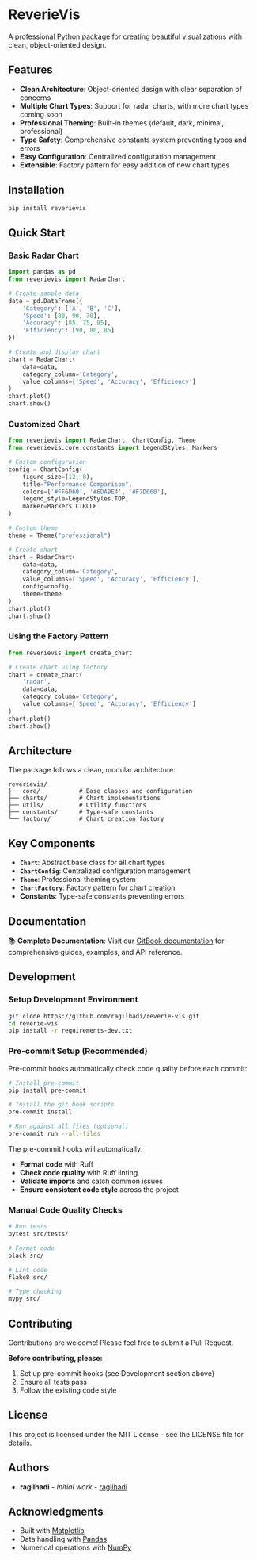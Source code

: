 # ReverieVis

A professional Python package for creating beautiful visualizations with clean, object-oriented design.

## Features

- **Clean Architecture**: Object-oriented design with clear separation of concerns
- **Multiple Chart Types**: Support for radar charts, with more chart types coming soon
- **Professional Theming**: Built-in themes (default, dark, minimal, professional)
- **Type Safety**: Comprehensive constants system preventing typos and errors
- **Easy Configuration**: Centralized configuration management
- **Extensible**: Factory pattern for easy addition of new chart types

## Installation

```bash
pip install reverievis
```

## Quick Start

### Basic Radar Chart

```python
import pandas as pd
from reverievis import RadarChart

# Create sample data
data = pd.DataFrame({
    'Category': ['A', 'B', 'C'],
    'Speed': [80, 90, 70],
    'Accuracy': [85, 75, 95],
    'Efficiency': [90, 80, 85]
})

# Create and display chart
chart = RadarChart(
    data=data,
    category_column='Category',
    value_columns=['Speed', 'Accuracy', 'Efficiency']
)
chart.plot()
chart.show()
```

### Customized Chart

```python
from reverievis import RadarChart, ChartConfig, Theme
from reverievis.core.constants import LegendStyles, Markers

# Custom configuration
config = ChartConfig(
    figure_size=(12, 8),
    title="Performance Comparison",
    colors=['#FF6D60', '#6DA9E4', '#F7D060'],
    legend_style=LegendStyles.TOP,
    marker=Markers.CIRCLE
)

# Custom theme
theme = Theme("professional")

# Create chart
chart = RadarChart(
    data=data,
    category_column='Category',
    value_columns=['Speed', 'Accuracy', 'Efficiency'],
    config=config,
    theme=theme
)
chart.plot()
chart.show()
```

### Using the Factory Pattern

```python
from reverievis import create_chart

# Create chart using factory
chart = create_chart(
    'radar',
    data=data,
    category_column='Category',
    value_columns=['Speed', 'Accuracy', 'Efficiency']
)
chart.plot()
chart.show()
```

## Architecture

The package follows a clean, modular architecture:

```
reverievis/
├── core/           # Base classes and configuration
├── charts/         # Chart implementations
├── utils/          # Utility functions
├── constants/      # Type-safe constants
└── factory/        # Chart creation factory
```

## Key Components

- **`Chart`**: Abstract base class for all chart types
- **`ChartConfig`**: Centralized configuration management
- **`Theme`**: Professional theming system
- **`ChartFactory`**: Factory pattern for chart creation
- **Constants**: Type-safe constants preventing errors

## Documentation

📚 **Complete Documentation**: Visit our [GitBook documentation](https://reverie-vis.gitbook.io/docs) for comprehensive guides, examples, and API reference.

## Development

### Setup Development Environment

```bash
git clone https://github.com/ragilhadi/reverie-vis.git
cd reverie-vis
pip install -r requirements-dev.txt
```

### Pre-commit Setup (Recommended)

Pre-commit hooks automatically check code quality before each commit:

```bash
# Install pre-commit
pip install pre-commit

# Install the git hook scripts
pre-commit install

# Run against all files (optional)
pre-commit run --all-files
```

The pre-commit hooks will automatically:
- **Format code** with Ruff
- **Check code quality** with Ruff linting
- **Validate imports** and catch common issues
- **Ensure consistent code style** across the project

### Manual Code Quality Checks

```bash
# Run tests
pytest src/tests/

# Format code
black src/

# Lint code
flake8 src/

# Type checking
mypy src/
```

## Contributing

Contributions are welcome! Please feel free to submit a Pull Request.

**Before contributing, please:**
1. Set up pre-commit hooks (see Development section above)
2. Ensure all tests pass
3. Follow the existing code style

## License

This project is licensed under the MIT License - see the LICENSE file for details.

## Authors

- **ragilhadi** - *Initial work* - [ragilhadi](https://github.com/ragilhadi)

## Acknowledgments

- Built with [Matplotlib](https://matplotlib.org/)
- Data handling with [Pandas](https://pandas.pydata.org/)
- Numerical operations with [NumPy](https://numpy.org/)

